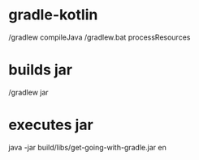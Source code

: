 # gradle-kotlin
/gradlew compileJava
/gradlew.bat processResources
# builds jar
/gradlew jar
# executes jar
java -jar build/libs/get-going-with-gradle.jar en 